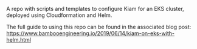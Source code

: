 A repo with scripts and templates to configure Kiam for an EKS cluster, deployed using 
Cloudformation and Helm.

The full guide to using this repo can be found in the associated blog 
post: https://www.bambooengineering.io/2019/06/14/kiam-on-eks-with-helm.html
